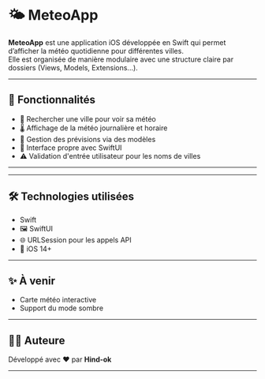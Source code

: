 # 🌤️ MeteoApp

**MeteoApp** est une application iOS développée en Swift qui permet d’afficher la météo quotidienne pour différentes villes.  
Elle est organisée de manière modulaire avec une structure claire par dossiers (Views, Models, Extensions...).

---

## 🚀 Fonctionnalités

- 🔎 Rechercher une ville pour voir sa météo
- 🌡️ Affichage de la météo journalière et horaire
- 📅 Gestion des prévisions via des modèles
- 🌇 Interface propre avec SwiftUI
- ⚠️ Validation d'entrée utilisateur pour les noms de villes

---


---

## 🛠️ Technologies utilisées

-  Swift 
- 🖼️ SwiftUI
- 🌐 URLSession pour les appels API
- 📱 iOS 14+

---

## ✨ À venir

- Carte météo interactive
- Support du mode sombre

---

## 👩‍💻 Auteure

Développé avec ❤️ par **Hind-ok**

---


